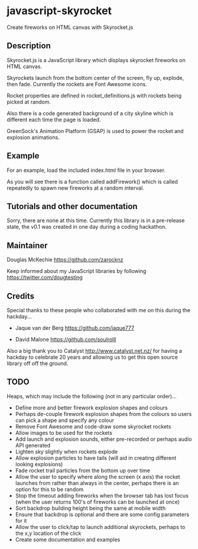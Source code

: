 # javascript-skyrocket
Create fireworks on HTML canvas with Skyrocket.js

## Description
Skyrocket.js is a JavaScript library which displays skyrocket fireworks on HTML canvas.

Skyrockets launch from the bottom center of the screen, fly up, explode, then fade. Currently the rockets are Font Awesome icons.

Rocket properties are defined in rocket_definitions.js with rockets being picked at random.

Also there is a code generated background of a city skyline which is different each time the page is loaded.

GreenSock's Animation Platform (GSAP) is used to power the rocket and explosion animations.

## Example
For an example, load the included index.html file in your browser.

As you will see there is a function called addFirework() which is called repeatedly to spawn new fireworks at a random interval.

## Tutorials and other documentation
Sorry, there are none at this time. Currently this library is in a pre-release state, the v0.1 was created in one day during a coding hackathon.

## Maintainer
Douglas McKechie https://github.com/zarocknz

Keep informed about my JavaScript libraries by following https://twitter.com/dougtesting

## Credits
Special thanks to these people who collaborated with me on this during the hackday...

* Jaque van der Berg https://github.com/jaque777

* David Malone https://github.com/soulrolll

Also a big thank you to Catalyst http://www.catalyst.net.nz/ for having a hackday to celebrate 20 years and allowing us to get this open source library off off the ground.

## TODO
Heaps, which may include the following (not in any particular order)...

* Define more and better firework explosion shapes and colours
* Perhaps de-couple firework explosion shapes from the colours so users can pick a shape and specify any colour
* Remove Font Awesome and code-draw some skyrocket rockets
* Allow images to be used for the rockets
* Add launch and explosion sounds, either pre-recorded or perhaps audio API generated
* Lighten sky slightly when rockets explode
* Allow explosion particles to have tails (will aid in creating different looking explosions)
* Fade rocket trail particles from the bottom up over time
* Allow the user to specify where along the screen (x axis) the rocket launches from rather than always in the center, perhaps there is an option for this to be random
* Stop the timeout adding fireworks when the browser tab has lost focus (when the user returns 100's of fireworks can be launched at once)
* Sort backdrop building height being the same at mobile width
* Ensure that backdrop is optional and there are some config parameters for it
* Allow the user to click/tap to launch additional skyrockets, perhaps to the x,y location of the click
* Create some documentation and examples
